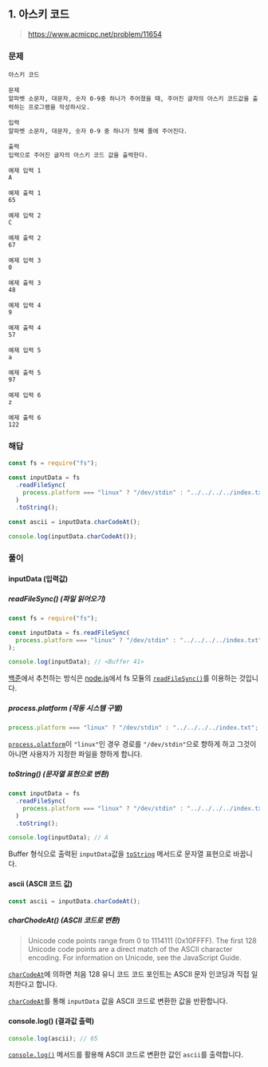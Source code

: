 ## 1. 아스키 코드

> https://www.acmicpc.net/problem/11654

### 문제

```
아스키 코드

문제
알파벳 소문자, 대문자, 숫자 0-9중 하나가 주어졌을 때, 주어진 글자의 아스키 코드값을 출력하는 프로그램을 작성하시오.

입력
알파벳 소문자, 대문자, 숫자 0-9 중 하나가 첫째 줄에 주어진다.

출력
입력으로 주어진 글자의 아스키 코드 값을 출력한다.

예제 입력 1
A

예제 출력 1
65

예제 입력 2
C

예제 출력 2
67

예제 입력 3
0

예제 출력 3
48

예제 입력 4
9

예제 출력 4
57

예제 입력 5
a

예제 출력 5
97

예제 입력 6
z

예제 출력 6
122
```

### 해답

```js
const fs = require("fs");

const inputData = fs
  .readFileSync(
    process.platform === "linux" ? "/dev/stdin" : "../../../../index.txt"
  )
  .toString();

const ascii = inputData.charCodeAt();

console.log(inputData.charCodeAt());
```

### 풀이

#### inputData (입력값)

##### readFileSync() (파일 읽어오기)

```js
const fs = require("fs");

const inputData = fs.readFileSync(
  process.platform === "linux" ? "/dev/stdin" : "../../../../index.txt"
);

console.log(inputData); // <Buffer 41>
```

[백준](https://help.acmicpc.net/language/info)에서 추천하는 방식은 [node.js](https://nodejs.org/en/)에서 fs 모듈의 [`readFileSync()`](https://nodejs.org/docs/latest-v16.x/api/fs.html#fsreadfilesyncpath-options)를 이용하는 것입니다.

##### process.platform (작동 시스템 구별)

```js
process.platform === "linux" ? "/dev/stdin" : "../../../../index.txt";
```

[`process.platform`](https://nodejs.org/docs/latest-v16.x/api/process.html#processplatform)이 `"linux"`인 경우 경로를 `"/dev/stdin"`으로 향하게 하고 그것이 아니면 사용자가 지정한 파일을 향하게 합니다.

##### toString() (문자열 표현으로 변환)

```js
const inputData = fs
  .readFileSync(
    process.platform === "linux" ? "/dev/stdin" : "../../../../index.txt"
  )
  .toString();

console.log(inputData); // A
```

Buffer 형식으로 출력된 `inputData`값을 [`toString`](https://developer.mozilla.org/ko/docs/Web/JavaScript/Reference/Global_Objects/String/toString) 메서드로 문자열 표현으로 바꿉니다.

#### ascii (ASCII 코드 값)

```js
const ascii = inputData.charCodeAt();
```

##### charChodeAt() (ASCII 코드로 변환)

> Unicode code points range from 0 to 1114111 (0x10FFFF). The first 128 Unicode code points are a direct match of the ASCII character encoding. For information on Unicode, see the JavaScript Guide.

[`charCodeAt`](https://developer.mozilla.org/ko/docs/Web/JavaScript/Reference/Global_Objects/String/charCodeAt)에 의하면 처음 128 유니 코드 코드 포인트는 ASCII 문자 인코딩과 직접 일치한다고 합니다.

[`charCodeAt`](https://developer.mozilla.org/ko/docs/Web/JavaScript/Reference/Global_Objects/String/charCodeAt)를 통해 `inputData` 값을 ASCII 코드로 변환한 값을 반환합니다.

#### console.log() (결과값 출력)

```js
console.log(ascii); // 65
```

[`console.log()`](https://developer.mozilla.org/ko/docs/Web/API/console/log) 메서드를 활용해 ASCII 코드로 변환한 값인 `ascii`를 출력합니다.

